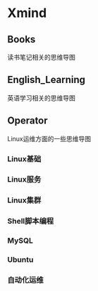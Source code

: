 # Xmind
## Books

读书笔记相关的思维导图

## English_Learning

英语学习相关的思维导图

## Operator

Linux运维方面的一些思维导图

### Linux基础

### Linux服务

### Linux集群

### Shell脚本编程

### MySQL

### Ubuntu

### 自动化运维



